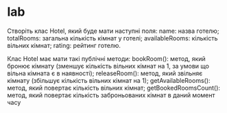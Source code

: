 # lab
Створіть клас Hotel, який буде мати наступні поля:
name: назва готелю;
totalRooms: загальна кількість кімнат у готелі;
availableRooms: кількість вільних кімнат;
rating: рейтинг готелю.

Клас Hotel має мати такі публічні методи:
bookRoom(): метод, який бронює кімнату  (зменшує кількість вільних кімнат на 1, за умови що вільна кімната є в наявності);
releaseRoom(): метод, який звільняє кімнату (збільшує кількість вільних кімнат на 1);
getAvailableRooms(): метод, який повертає кількість вільних кімнат;
getBookedRoomsCount(): метод, який повертає кількість заброньованих кімнат в даний момент часу
